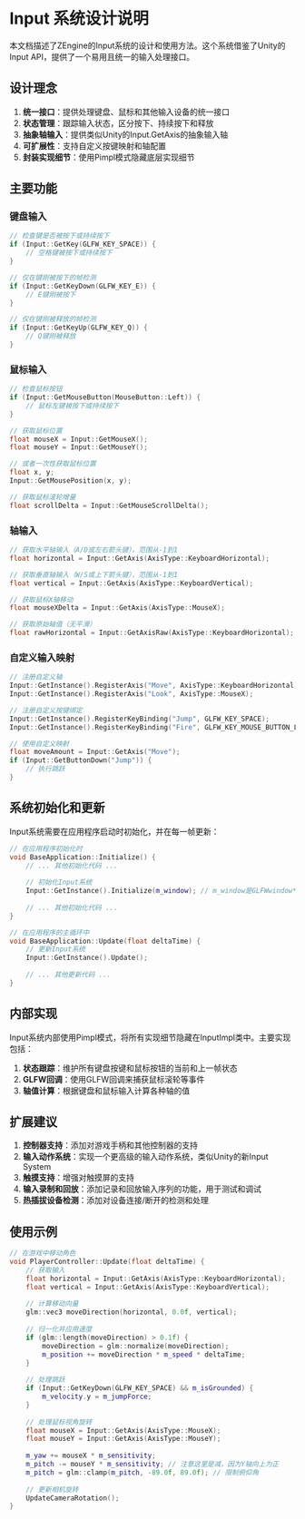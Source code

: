 # Input 系统设计说明

本文档描述了ZEngine的Input系统的设计和使用方法。这个系统借鉴了Unity的Input API，提供了一个易用且统一的输入处理接口。

## 设计理念

1. **统一接口**：提供处理键盘、鼠标和其他输入设备的统一接口
2. **状态管理**：跟踪输入状态，区分按下、持续按下和释放
3. **抽象轴输入**：提供类似Unity的Input.GetAxis的抽象输入轴
4. **可扩展性**：支持自定义按键映射和轴配置
5. **封装实现细节**：使用Pimpl模式隐藏底层实现细节

## 主要功能

### 键盘输入

```cpp
// 检查键是否被按下或持续按下
if (Input::GetKey(GLFW_KEY_SPACE)) {
    // 空格键被按下或持续按下
}

// 仅在键刚被按下的帧检测
if (Input::GetKeyDown(GLFW_KEY_E)) {
    // E键刚被按下
}

// 仅在键刚被释放的帧检测
if (Input::GetKeyUp(GLFW_KEY_Q)) {
    // Q键刚被释放
}
```

### 鼠标输入

```cpp
// 检查鼠标按钮
if (Input::GetMouseButton(MouseButton::Left)) {
    // 鼠标左键被按下或持续按下
}

// 获取鼠标位置
float mouseX = Input::GetMouseX();
float mouseY = Input::GetMouseY();

// 或者一次性获取鼠标位置
float x, y;
Input::GetMousePosition(x, y);

// 获取鼠标滚轮增量
float scrollDelta = Input::GetMouseScrollDelta();
```

### 轴输入

```cpp
// 获取水平轴输入（A/D或左右箭头键），范围从-1到1
float horizontal = Input::GetAxis(AxisType::KeyboardHorizontal);

// 获取垂直轴输入（W/S或上下箭头键），范围从-1到1
float vertical = Input::GetAxis(AxisType::KeyboardVertical);

// 获取鼠标X轴移动
float mouseXDelta = Input::GetAxis(AxisType::MouseX);

// 获取原始轴值（无平滑）
float rawHorizontal = Input::GetAxisRaw(AxisType::KeyboardHorizontal);
```

### 自定义输入映射

```cpp
// 注册自定义轴
Input::GetInstance().RegisterAxis("Move", AxisType::KeyboardHorizontal);
Input::GetInstance().RegisterAxis("Look", AxisType::MouseX);

// 注册自定义按键绑定
Input::GetInstance().RegisterKeyBinding("Jump", GLFW_KEY_SPACE);
Input::GetInstance().RegisterKeyBinding("Fire", GLFW_KEY_MOUSE_BUTTON_LEFT);

// 使用自定义映射
float moveAmount = Input::GetAxis("Move");
if (Input::GetButtonDown("Jump")) {
    // 执行跳跃
}
```

## 系统初始化和更新

Input系统需要在应用程序启动时初始化，并在每一帧更新：

```cpp
// 在应用程序初始化时
void BaseApplication::Initialize() {
    // ... 其他初始化代码 ...
    
    // 初始化Input系统
    Input::GetInstance().Initialize(m_window); // m_window是GLFWwindow*
    
    // ... 其他初始化代码 ...
}

// 在应用程序的主循环中
void BaseApplication::Update(float deltaTime) {
    // 更新Input系统
    Input::GetInstance().Update();
    
    // ... 其他更新代码 ...
}
```

## 内部实现

Input系统内部使用Pimpl模式，将所有实现细节隐藏在InputImpl类中。主要实现包括：

1. **状态跟踪**：维护所有键盘按键和鼠标按钮的当前和上一帧状态
2. **GLFW回调**：使用GLFW回调来捕获鼠标滚轮等事件
3. **轴值计算**：根据键盘和鼠标输入计算各种轴的值

## 扩展建议

1. **控制器支持**：添加对游戏手柄和其他控制器的支持
2. **输入动作系统**：实现一个更高级的输入动作系统，类似Unity的新Input System
3. **触摸支持**：增强对触摸屏的支持
4. **输入录制和回放**：添加记录和回放输入序列的功能，用于测试和调试
5. **热插拔设备检测**：添加对设备连接/断开的检测和处理

## 使用示例

```cpp
// 在游戏中移动角色
void PlayerController::Update(float deltaTime) {
    // 获取输入
    float horizontal = Input::GetAxis(AxisType::KeyboardHorizontal);
    float vertical = Input::GetAxis(AxisType::KeyboardVertical);
    
    // 计算移动向量
    glm::vec3 moveDirection(horizontal, 0.0f, vertical);
    
    // 归一化并应用速度
    if (glm::length(moveDirection) > 0.1f) {
        moveDirection = glm::normalize(moveDirection);
        m_position += moveDirection * m_speed * deltaTime;
    }
    
    // 处理跳跃
    if (Input::GetKeyDown(GLFW_KEY_SPACE) && m_isGrounded) {
        m_velocity.y = m_jumpForce;
    }
    
    // 处理鼠标视角旋转
    float mouseX = Input::GetAxis(AxisType::MouseX);
    float mouseY = Input::GetAxis(AxisType::MouseY);
    
    m_yaw += mouseX * m_sensitivity;
    m_pitch -= mouseY * m_sensitivity; // 注意这里是减，因为Y轴向上为正
    m_pitch = glm::clamp(m_pitch, -89.0f, 89.0f); // 限制俯仰角
    
    // 更新相机旋转
    UpdateCameraRotation();
}
```
